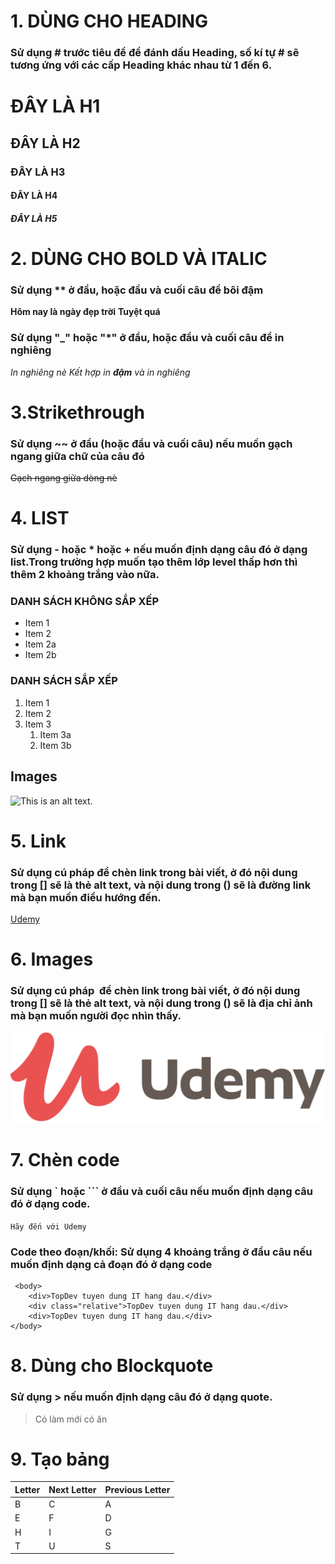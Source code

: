 # 1. DÙNG CHO HEADING

### Sử dụng # trước tiêu đề để đánh dấu Heading, số kí tự # sẽ tương ứng với các cấp Heading khác nhau từ 1 đến 6.

# ĐÂY LÀ H1

## ĐÂY LÀ H2

### ĐÂY LÀ H3

#### ĐÂY LÀ H4

##### ĐÂY LÀ H5

# 2. DÙNG CHO BOLD VÀ ITALIC

### Sử dụng \*\* ở đầu, hoặc đầu và cuối câu để bôi đậm

**Hôm nay là ngày đẹp trời**
**Tuyệt quá**

### Sử dụng "\_" hoặc "\*" ở đầu, hoặc đầu và cuối câu để in nghiêng

_In nghiêng nè_
_Kết hợp in **đậm** và in nghiêng_

# 3.Strikethrough

### Sử dụng ~~ ở đầu (hoặc đầu và cuối câu) nếu muốn gạch ngang giữa chữ của câu đó

~~Gạch ngang giữa dòng nè~~

# 4. LIST

### Sử dụng - hoặc \* hoặc + nếu muốn định dạng câu đó ở dạng list.Trong trường hợp muốn tạo thêm lớp level thấp hơn thì thêm 2 khoảng trắng vào nữa.

### DANH SÁCH KHÔNG SẮP XẾP

- Item 1
- Item 2
- Item 2a
- Item 2b

### DANH SÁCH SẮP XẾP

1. Item 1
2. Item 2
3. Item 3
   1. Item 3a
   2. Item 3b

## Images

![This is an alt text.](/image/sample.webp "This is a sample image.")

# 5. Link

### Sử dụng cú pháp []() để chèn link trong bài viết, ở đó nội dung trong [] sẽ là thẻ alt text, và nội dung trong () sẽ là đường link mà bạn muốn điều hướng đến.

[Udemy](https://vlinhk3.github.io/udemy/)

# 6. Images

### Sử dụng cú pháp ![]() để chèn link trong bài viết, ở đó nội dung trong [] sẽ là thẻ alt text, và nội dung trong () sẽ là địa chỉ ảnh mà bạn muốn người đọc nhìn thấy.

![logo](./img/logo-coral.svg)

# 7. Chèn code

### Sử dụng ` hoặc ``` ở đầu và cuối câu nếu muốn định dạng câu đó ở dạng code.

`Hãy đến với Udemy`

### Code theo đoạn/khối: Sử dụng 4 khoảng trắng ở đầu câu nếu muốn định dạng cả đoạn đó ở dạng code

     <body>
        <div>TopDev tuyen dung IT hang dau.</div>
        <div class="relative">TopDev tuyen dung IT hang dau.</div>
        <div>TopDev tuyen dung IT hang dau.</div>
    </body>

# 8. Dùng cho Blockquote

### Sử dụng > nếu muốn định dạng câu đó ở dạng quote.

> Có làm mới có ăn

# 9. Tạo bảng

| Letter | Next Letter | Previous Letter |
| :----- | :---------- | :-------------- |
| B      | C           | A               |
| E      | F           | D               |
| H      | I           | G               |
| T      | U           | S               |
